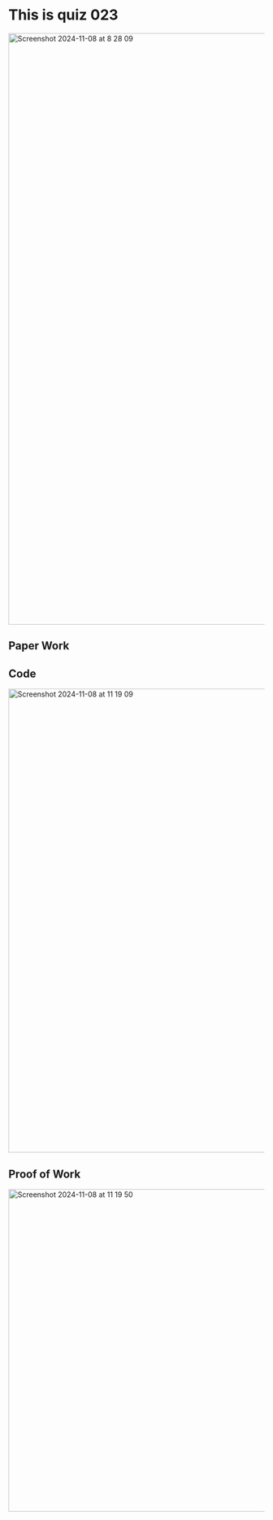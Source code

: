 # This is quiz 023

<img width="1163" alt="Screenshot 2024-11-08 at 8 28 09" src="https://github.com/user-attachments/assets/44620188-dc20-485b-9e99-4f2c6adfb2fa">



## Paper Work




## Code

<img width="912" alt="Screenshot 2024-11-08 at 11 19 09" src="https://github.com/user-attachments/assets/54826f7d-a00e-436a-89a0-b19200f5f6f1">



## Proof of Work

<img width="634" alt="Screenshot 2024-11-08 at 11 19 50" src="https://github.com/user-attachments/assets/f4535468-da03-4f6a-83c8-c9c3beb28e15">
